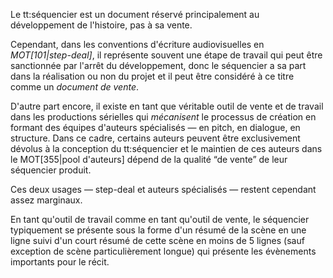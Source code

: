 <!-- Page: Les deux modes du séquencier -->

Le tt:séquencier est un document réservé principalement au développement de l'histoire, pas à sa vente.

Cependant, dans les conventions d'écriture audiovisuelles en *MOT[101|step-deal]*, il représente souvent une étape de travail qui peut être sanctionnée par l'arrêt du développement, donc le séquencier a sa part dans la réalisation ou non du projet et il peut être considéré à ce titre comme un *document de vente*.

D'autre part encore, il existe en tant que véritable outil de vente et de travail dans les productions sérielles qui *mécanisent* le processus de création en formant des équipes d'auteurs spécialisés —&nbsp;en pitch, en dialogue, en structure. Dans ce cadre, certains auteurs peuvent être exclusivement dévolus à la conception du tt:séquencier et le maintien de ces auteurs dans le MOT[355|pool d'auteurs] dépend de la qualité “de vente” de leur séquencier produit.

Ces deux usages —&nbsp;step-deal et auteurs spécialisés&nbsp;— restent cependant assez marginaux.

En tant qu'outil de travail comme en tant qu'outil de vente, le séquencier typiquement se présente sous la forme d'un résumé de la scène en une ligne suivi d'un court résumé de cette scène en moins de 5 lignes (sauf exception de scène particulièrement longue) qui présente les évènements importants pour le récit.